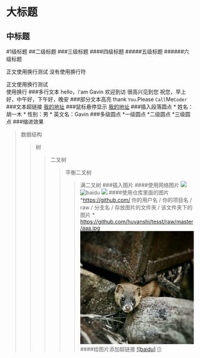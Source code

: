大标题
======
中标题
-----
#1级标题
##二级标题
###三级标题
####四级标题
#####五级标题
######六级标题

正文使用换行测试
没有使用换行符

正文使用换行测试<br>
使用换行
###多行文本
    hello，i'am Gavin
        欢迎到访
        很高兴见到您
        祝您，早上好，中午好，下午好，晚安
###部分文本高亮
    thank `You`.Please `Call`Me`Coder`
###文本超链接
[我的地址](https://www.baidu.com)
###鼠标悬停显示
[我的地址](https://www.baidu.com"悬停显示")
###插入段落圆点
    * 姓名：胡一木
    * 性别：男
    * 英文名：Gavin
###多级圆点
    *一级圆点
        *二级圆点
            *三级圆点
###缩进效果
>数据结构
>>树
>>>二叉树
>>>>平衡二叉树
>>>>>满二叉树
###插入图片
####使用网络图片
![](http://www.baidu.com/img/bdlogo.gif)
![baidu](http://www.baidu.com/img/bdlogo.gif)
![](http://www.baidu.com/img/bdlogo.gif"百度logo")
####使用仓库里面的图片
    *https://github.com/ 你的用户名 / 你的项目名 / raw / 分支名 / 存放图片的文件夹 / 该文件夹下的图片
    * https://github.com/huyanshi/tesst/raw/master/aaa.jpg
![](https://github.com/huyanshi/tesst/raw/master/aaa.jpg)
####给图片添加超链接
[![baidu]](http://baidu.com)
[]:



